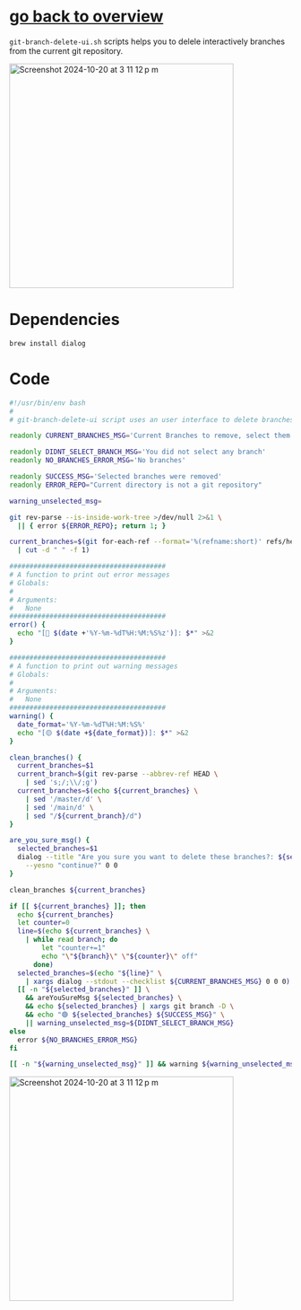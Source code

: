# [go back to overview](https://github.com/c4arl0s#bash-scripts)

`git-branch-delete-ui.sh` scripts helps you to delele interactively branches from the current git repository.

<img width="400" alt="Screenshot 2024-10-20 at 3 11 12 p m" src="https://github.com/user-attachments/assets/ab33d8bc-e216-44c5-9429-ff92e2646204">

# Dependencies

```console
brew install dialog
```

# Code

```bash
#!/usr/bin/env bash
#
# git-branch-delete-ui script uses an user interface to delete branches

readonly CURRENT_BRANCHES_MSG='Current Branches to remove, select them:'

readonly DIDNT_SELECT_BRANCH_MSG='You did not select any branch'
readonly NO_BRANCHES_ERROR_MSG='No branches'

readonly SUCCESS_MSG='Selected branches were removed'
readonly ERROR_REPO="Current directory is not a git repository"

warning_unselected_msg=

git rev-parse --is-inside-work-tree >/dev/null 2>&1 \
  || { error ${ERROR_REPO}; return 1; }

current_branches=$(git for-each-ref --format='%(refname:short)' refs/heads/ \
  | cut -d " " -f 1)

#######################################
# A function to print out error messages 
# Globals:
#   
# Arguments:
#   None
#######################################
error() {
  echo "[🔴 $(date +'%Y-%m-%dT%H:%M:%S%z')]: $*" >&2
}

#######################################
# A function to print out warning messages 
# Globals:
#   
# Arguments:
#   None
#######################################
warning() {
  date_format='%Y-%m-%dT%H:%M:%S%'
  echo "[🟡 $(date +${date_format})]: $*" >&2
}

clean_branches() {
  current_branches=$1
  current_branch=$(git rev-parse --abbrev-ref HEAD \
    | sed 's;/;\\/;g')
  current_branches=$(echo ${current_branches} \
    | sed '/master/d' \
    | sed '/main/d' \
    | sed "/${current_branch}/d")
}

are_you_sure_msg() {
  selected_branches=$1
  dialog --title "Are you sure you want to delete these branches?: ${selected_branches}" \
    --yesno "continue?" 0 0
}

clean_branches ${current_branches}

if [[ ${current_branches} ]]; then
  echo ${current_branches}
  let counter=0
  line=$(echo ${current_branches} \
    | while read branch; do 
        let "counter+=1"
        echo "\"${branch}\" \"${counter}\" off"
      done)
  selected_branches=$(echo "${line}" \
    | xargs dialog --stdout --checklist ${CURRENT_BRANCHES_MSG} 0 0 0)
  [[ -n "${selected_branches}" ]] \
    && areYouSureMsg ${selected_branches} \
    && echo ${selected_branches} | xargs git branch -D \
    && echo "🟢 ${selected_branches} ${SUCCESS_MSG}" \
    || warning_unselected_msg=${DIDNT_SELECT_BRANCH_MSG}
else
  error ${NO_BRANCHES_ERROR_MSG}
fi

[[ -n "${warning_unselected_msg}" ]] && warning ${warning_unselected_msg}
```

<img width="400" alt="Screenshot 2024-10-20 at 3 11 12 p m" src="https://github.com/user-attachments/assets/ab33d8bc-e216-44c5-9429-ff92e2646204">

